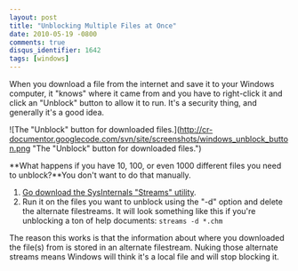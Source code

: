 ```yaml
---
layout: post
title: "Unblocking Multiple Files at Once"
date: 2010-05-19 -0800
comments: true
disqus_identifier: 1642
tags: [windows]
---
```

When you download a file from the internet and save it to your Windows
computer, it "knows" where it came from and you have to right-click it
and click an "Unblock" button to allow it to run. It's a security thing,
and generally it's a good idea.

![The "Unblock" button for downloaded
files.](http://cr-documentor.googlecode.com/svn/site/screenshots/windows_unblock_button.png "The "Unblock" button for downloaded files.")

**What happens if you have 10, 100, or even 1000 different files you
need to unblock?**You don't want to do that manually.

1.  [Go download the SysInternals "Streams"
    utility](http://technet.microsoft.com/en-us/sysinternals/bb897440.aspx).
2.  Run it on the files you want to unblock using the "-d" option and
    delete the alternate filestreams. It will look something like this
    if you're unblocking a ton of help documents:
    `streams -d *.chm`

The reason this works is that the information about where you downloaded
the file(s) from is stored in an alternate filestream. Nuking those
alternate streams means Windows will think it's a local file and will
stop blocking it.

